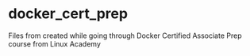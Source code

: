 # docker_cert_prep
Files from created while going through Docker Certified Associate Prep course from Linux Academy
